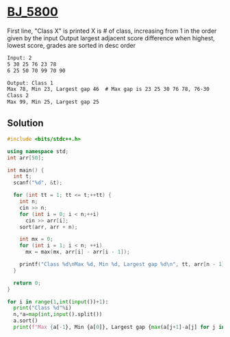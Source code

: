 # [BJ_5800](https://acmicpc.net/problem/5800)

First line, "Class X" is printed
X is # of class, increasing from 1 in the order given by the input
Output largest adjacent score difference when highest, lowest score, grades are sorted in desc order

```txt
Input: 2
5 30 25 76 23 78
6 25 50 70 99 70 90

Output: Class 1
Max 78, Min 23, Largest gap 46  # Max gap is 23 25 30 76 78, 76-30
Class 2
Max 99, Min 25, Largest gap 25
```

## Solution

```cpp
#include <bits/stdc++.h>

using namespace std;
int arr[50];

int main() {
  int t;
  scanf("%d", &t);

  for (int tt = 1; tt <= t;++tt) {
    int n;
    cin >> n;
    for (int i = 0; i < n;++i)
      cin >> arr[i];
    sort(arr, arr + n);

    int mx = 0;
    for (int i = 1; i < n; ++i)
      mx = max(mx, arr[i] - arr[i - 1]);

    printf("Class %d\nMax %d, Min %d, Largest gap %d\n", tt, arr[n - 1], arr[0], mx);
  }

  return 0;
}
```

```py
for i in range(1,int(input())+1):
  print("Class %d"%i)
  n,*a=map(int,input().split())
  a.sort()
  print(f"Max {a[-1}, Min {a[0]}, Largest gap {max(a[j+1]-a[j] for j in range(n-1))}")
```
